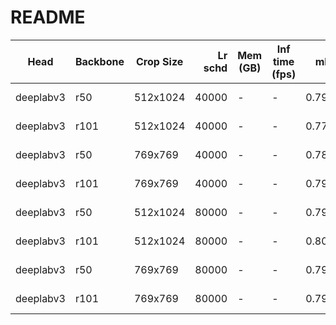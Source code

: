 # README
|   Head    | Backbone | Crop Size | Lr schd | Mem (GB) | Inf time (fps) |  mIoU  | mIoU(multi scale) |                                                                                                                                                                                                      download                                                                                                                                                                                                      |
|-----------|----------|-----------|--------:|----------|----------------|-------:|-------------------|--------------------------------------------------------------------------------------------------------------------------------------------------------------------------------------------------------------------------------------------------------------------------------------------------------------------------------------------------------------------------------------------------------------------|
| deeplabv3 | r50      | 512x1024  |   40000 | -        | -              | 0.7909 | -                 | [model](https://open-mmlab.s3.ap-northeast-2.amazonaws.com/mmsegmentation/models/deeplabv3/deeplabv3_r50_512x1024_40ki_cityscapes/deeplabv3_r50_512x1024_40ki_cityscapes_20200605_022449-98c51be1.pth) &#124; [log](https://open-mmlab.s3.ap-northeast-2.amazonaws.com/mmsegmentation/models/deeplabv3/deeplabv3_r50_512x1024_40ki_cityscapes/deeplabv3_r50_512x1024_40ki_cityscapes-20200605_022449.log.json)     |
| deeplabv3 | r101     | 512x1024  |   40000 | -        | -              | 0.7712 | -                 | [model](https://open-mmlab.s3.ap-northeast-2.amazonaws.com/mmsegmentation/models/deeplabv3/deeplabv3_r101_512x1024_40ki_cityscapes/deeplabv3_r101_512x1024_40ki_cityscapes_20200605_012241-d7df9ec3.pth) &#124; [log](https://open-mmlab.s3.ap-northeast-2.amazonaws.com/mmsegmentation/models/deeplabv3/deeplabv3_r101_512x1024_40ki_cityscapes/deeplabv3_r101_512x1024_40ki_cityscapes-20200605_012241.log.json) |
| deeplabv3 | r50      | 769x769   |   40000 | -        | -              | 0.7858 | -                 | [model](https://open-mmlab.s3.ap-northeast-2.amazonaws.com/mmsegmentation/models/deeplabv3/deeplabv3_r50_769x769_40ki_cityscapes/deeplabv3_r50_769x769_40ki_cityscapes_20200606_113723-a9547587.pth) &#124; [log](https://open-mmlab.s3.ap-northeast-2.amazonaws.com/mmsegmentation/models/deeplabv3/deeplabv3_r50_769x769_40ki_cityscapes/deeplabv3_r50_769x769_40ki_cityscapes-20200606_113723.log.json)         |
| deeplabv3 | r101     | 769x769   |   40000 | -        | -              | 0.7927 | -                 | [model](https://open-mmlab.s3.ap-northeast-2.amazonaws.com/mmsegmentation/models/deeplabv3/deeplabv3_r101_769x769_40ki_cityscapes/deeplabv3_r101_769x769_40ki_cityscapes_20200606_113809-ccd7153c.pth) &#124; [log](https://open-mmlab.s3.ap-northeast-2.amazonaws.com/mmsegmentation/models/deeplabv3/deeplabv3_r101_769x769_40ki_cityscapes/deeplabv3_r101_769x769_40ki_cityscapes-20200606_113809.log.json)     |
| deeplabv3 | r50      | 512x1024  |   80000 | -        | -              | 0.7932 | -                 | [model](https://open-mmlab.s3.ap-northeast-2.amazonaws.com/mmsegmentation/models/deeplabv3/deeplabv3_r50_512x1024_80ki_cityscapes/deeplabv3_r50_512x1024_80ki_cityscapes_20200606_113404-2ff0e688.pth) &#124; [log](https://open-mmlab.s3.ap-northeast-2.amazonaws.com/mmsegmentation/models/deeplabv3/deeplabv3_r50_512x1024_80ki_cityscapes/deeplabv3_r50_512x1024_80ki_cityscapes-20200606_113404.log.json)     |
| deeplabv3 | r101     | 512x1024  |   80000 | -        | -              | 0.8019 | -                 | [model](https://open-mmlab.s3.ap-northeast-2.amazonaws.com/mmsegmentation/models/deeplabv3/deeplabv3_r101_512x1024_80ki_cityscapes/deeplabv3_r101_512x1024_80ki_cityscapes_20200606_113503-ebb450da.pth) &#124; [log](https://open-mmlab.s3.ap-northeast-2.amazonaws.com/mmsegmentation/models/deeplabv3/deeplabv3_r101_512x1024_80ki_cityscapes/deeplabv3_r101_512x1024_80ki_cityscapes-20200606_113503.log.json) |
| deeplabv3 | r50      | 769x769   |   80000 | -        | -              | 0.7989 | -                 | [model](https://open-mmlab.s3.ap-northeast-2.amazonaws.com/mmsegmentation/models/deeplabv3/deeplabv3_r50_769x769_80ki_cityscapes/deeplabv3_r50_769x769_80ki_cityscapes_20200606_221338-da08d271.pth) &#124; [log](https://open-mmlab.s3.ap-northeast-2.amazonaws.com/mmsegmentation/models/deeplabv3/deeplabv3_r50_769x769_80ki_cityscapes/deeplabv3_r50_769x769_80ki_cityscapes-20200606_221338.log.json)         |
| deeplabv3 | r101     | 769x769   |   80000 | -        | -              | 0.7967 | -                 | [model](https://open-mmlab.s3.ap-northeast-2.amazonaws.com/mmsegmentation/models/deeplabv3/deeplabv3_r101_769x769_80ki_cityscapes/deeplabv3_r101_769x769_80ki_cityscapes_20200607_013353-3d32f708.pth) &#124; [log](https://open-mmlab.s3.ap-northeast-2.amazonaws.com/mmsegmentation/models/deeplabv3/deeplabv3_r101_769x769_80ki_cityscapes/deeplabv3_r101_769x769_80ki_cityscapes-20200607_013353.log.json)     |
